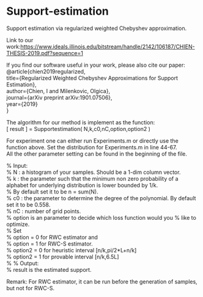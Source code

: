 # Support-estimation
Support estimation via regularized weighted Chebyshev approximation.

Link to our work:https://www.ideals.illinois.edu/bitstream/handle/2142/106187/CHIEN-THESIS-2019.pdf?sequence=1  

If you find our software useful in your work, please also cite our paper:  
@article{chien2019regularized,  
  title={Regularized Weighted Chebyshev Approximations for Support Estimation},  
  author={Chien, I and Milenkovic, Olgica},  
  journal={arXiv preprint arXiv:1901.07506},  
  year={2019}  
}  

The algorithm for our method is implement as the function:  
[ result ] = Supportestimation( N,k,c0,nC,option,option2 )  

For experiment one can either run Experiments.m or directly use the function above. Set the distribution for Experiments.m in line 44-67.   
All the other parameter setting can be found in the beginning of the file.  

% Input:  
%        N : a histogram of your samples. Should be a 1-dim column vector.  
%        k : the parameter such that the minimum non zero probability of a alphabet for underlying distribution is lower bounded by 1/k.  
%        By default set it to be n = sum(N).  
%        c0 : the parameter to determine the degree of the polynomial. By default set it to be 0.558.  
%        nC : number of grid points.  
%        option is an parameter to decide which loss function would you
%        like to optimize.  
%        Set  
%        option = 0 for RWC estimator and  
%        option = 1 for RWC-S estimator.  
%        option2 = 0 for heuristic interval [n/k,pi/2*L+n/k]  
%        option2 = 1 for provable interval [n/k,6.5L]  
%
% Output:    
%        result is the estimated support.   
  
Remark: For RWC estimator, it can be run before the generation of samples, but not for RWC-S.
